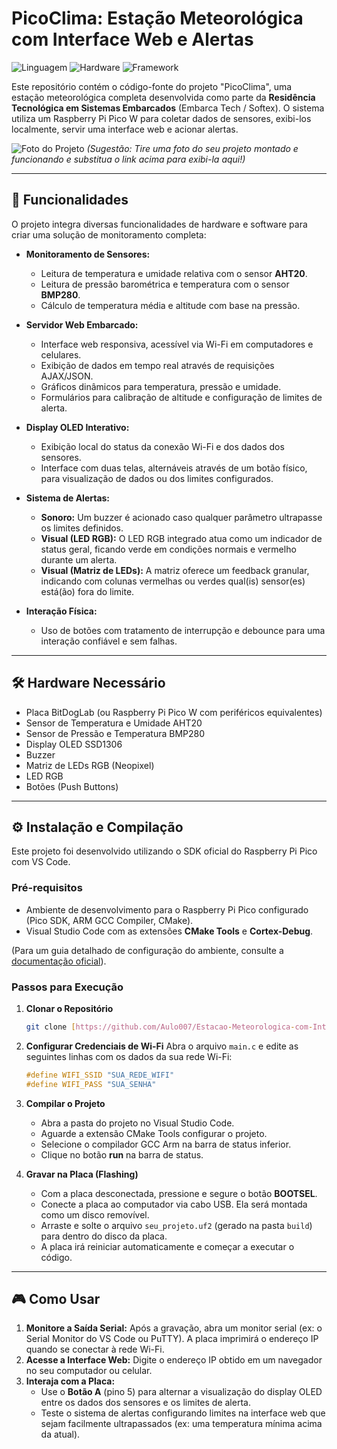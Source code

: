 # PicoClima: Estação Meteorológica com Interface Web e Alertas

![Linguagem](https://img.shields.io/badge/Linguagem-C/C++-blue.svg)
![Hardware](https://img.shields.io/badge/Hardware-Raspberry%20Pi%20Pico%20W-purple.svg)
![Framework](https://img.shields.io/badge/SDK-Pico%20SDK-red.svg)

Este repositório contém o código-fonte do projeto "PicoClima", uma estação meteorológica completa desenvolvida como parte da **Residência Tecnológica em Sistemas Embarcados** (Embarca Tech / Softex). O sistema utiliza um Raspberry Pi Pico W para coletar dados de sensores, exibi-los localmente, servir uma interface web e acionar alertas.

![Foto do Projeto](https://user-images.githubusercontent.com/SEU_USUARIO/SEU_REPO/SUA_IMAGEM.jpg)
*(Sugestão: Tire uma foto do seu projeto montado e funcionando e substitua o link acima para exibi-la aqui!)*

---

## 🚀 Funcionalidades

O projeto integra diversas funcionalidades de hardware e software para criar uma solução de monitoramento completa:

* **Monitoramento de Sensores:**
    * Leitura de temperatura e umidade relativa com o sensor **AHT20**.
    * Leitura de pressão barométrica e temperatura com o sensor **BMP280**.
    * Cálculo de temperatura média e altitude com base na pressão.

* **Servidor Web Embarcado:**
    * Interface web responsiva, acessível via Wi-Fi em computadores e celulares.
    * Exibição de dados em tempo real através de requisições AJAX/JSON.
    * Gráficos dinâmicos para temperatura, pressão e umidade.
    * Formulários para calibração de altitude e configuração de limites de alerta.

* **Display OLED Interativo:**
    * Exibição local do status da conexão Wi-Fi e dos dados dos sensores.
    * Interface com duas telas, alternáveis através de um botão físico, para visualização de dados ou dos limites configurados.

* **Sistema de Alertas:**
    * **Sonoro:** Um buzzer é acionado caso qualquer parâmetro ultrapasse os limites definidos.
    * **Visual (LED RGB):** O LED RGB integrado atua como um indicador de status geral, ficando verde em condições normais e vermelho durante um alerta.
    * **Visual (Matriz de LEDs):** A matriz oferece um feedback granular, indicando com colunas vermelhas ou verdes qual(is) sensor(es) está(ão) fora do limite.

* **Interação Física:**
    * Uso de botões com tratamento de interrupção e debounce para uma interação confiável e sem falhas.

---

## 🛠️ Hardware Necessário

* Placa BitDogLab (ou Raspberry Pi Pico W com periféricos equivalentes)
* Sensor de Temperatura e Umidade AHT20
* Sensor de Pressão e Temperatura BMP280
* Display OLED SSD1306
* Buzzer
* Matriz de LEDs RGB (Neopixel)
* LED RGB
* Botões (Push Buttons)

---

## ⚙️ Instalação e Compilação

Este projeto foi desenvolvido utilizando o SDK oficial do Raspberry Pi Pico com VS Code.

### Pré-requisitos

* Ambiente de desenvolvimento para o Raspberry Pi Pico configurado (Pico SDK, ARM GCC Compiler, CMake).
* Visual Studio Code com as extensões **CMake Tools** e **Cortex-Debug**.

(Para um guia detalhado de configuração do ambiente, consulte a [documentação oficial](https://github.com/raspberrypi/pico-setup-windows)).

### Passos para Execução

1.  **Clonar o Repositório**
    ```bash
    git clone [https://github.com/Aulo007/Estacao-Meteorologica-com-Interface-Web.git](https://github.com/Aulo007/Estacao-Meteorologica-com-Interface-Web.git)
    ```

2.  **Configurar Credenciais de Wi-Fi**
    Abra o arquivo `main.c` e edite as seguintes linhas com os dados da sua rede Wi-Fi:
    ```c
    #define WIFI_SSID "SUA_REDE_WIFI"
    #define WIFI_PASS "SUA_SENHA"
    ```

3.  **Compilar o Projeto**
    * Abra a pasta do projeto no Visual Studio Code.
    * Aguarde a extensão CMake Tools configurar o projeto.
    * Selecione o compilador GCC Arm na barra de status inferior.
    * Clique no botão **run** na barra de status.

4.  **Gravar na Placa (Flashing)**
    * Com a placa desconectada, pressione e segure o botão **BOOTSEL**.
    * Conecte a placa ao computador via cabo USB. Ela será montada como um disco removível.
    * Arraste e solte o arquivo `seu_projeto.uf2` (gerado na pasta `build`) para dentro do disco da placa.
    * A placa irá reiniciar automaticamente e começar a executar o código.

---

## 🎮 Como Usar

1.  **Monitore a Saída Serial:** Após a gravação, abra um monitor serial (ex: o Serial Monitor do VS Code ou PuTTY). A placa imprimirá o endereço IP quando se conectar à rede Wi-Fi.
2.  **Acesse a Interface Web:** Digite o endereço IP obtido em um navegador no seu computador ou celular.
3.  **Interaja com a Placa:**
    * Use o **Botão A** (pino 5) para alternar a visualização do display OLED entre os dados dos sensores e os limites de alerta.
    * Teste o sistema de alertas configurando limites na interface web que sejam facilmente ultrapassados (ex: uma temperatura mínima acima da atual).
